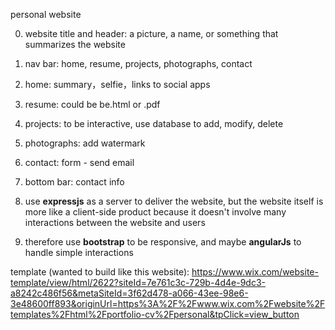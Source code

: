 personal website

0. website title and header: a picture, a name, or something that summarizes the website 

1. nav bar:  home, resume, projects, photographs, contact
2. home: summary，selfie，links to social apps
3. resume: could be be.html or .pdf
4. projects: to be interactive, use database to add, modify, delete
5. photographs: add watermark
6. contact: form - send email
7. bottom bar: contact info
9. use **expressjs** as a server to deliver the website, but the website itself is more like a client-side product because it doesn't involve many interactions between the website and users
9. therefore use **bootstrap** to be responsive, and maybe **angularJs** to handle simple interactions

template (wanted to build like this website): https://www.wix.com/website-template/view/html/2622?siteId=7e761c3c-729b-4d4e-9dc3-a8242c486f56&metaSiteId=3f62d478-a066-43ee-98e6-3e48600ff893&originUrl=https%3A%2F%2Fwww.wix.com%2Fwebsite%2Ftemplates%2Fhtml%2Fportfolio-cv%2Fpersonal&tpClick=view_button



